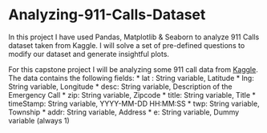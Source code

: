# Analyzing-911-Calls-Dataset
In this project I have used Pandas, Matplotlib &amp; Seaborn to analyze 911 Calls dataset taken from Kaggle. I will solve a set of pre-defined questions to modify our dataset and generate insightful plots.

For this capstone project I will be analyzing some 911 call data from [Kaggle](https://www.kaggle.com/mchirico/montcoalert). The data contains the following fields:
    * lat : String variable, Latitude
    * lng: String variable, Longitude
    * desc: String variable, Description of the Emergency Call
    * zip: String variable, Zipcode
    * title: String variable, Title
    * timeStamp: String variable, YYYY-MM-DD HH:MM:SS
    * twp: String variable, Township
    * addr: String variable, Address
    * e: String variable, Dummy variable (always 1)
